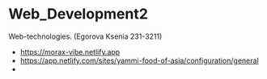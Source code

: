 # Web_Development2
Web-technologies. (Egorova Ksenia 231-3211)
* https://morax-vibe.netlify.app
* https://app.netlify.com/sites/yammi-food-of-asia/configuration/general
*
